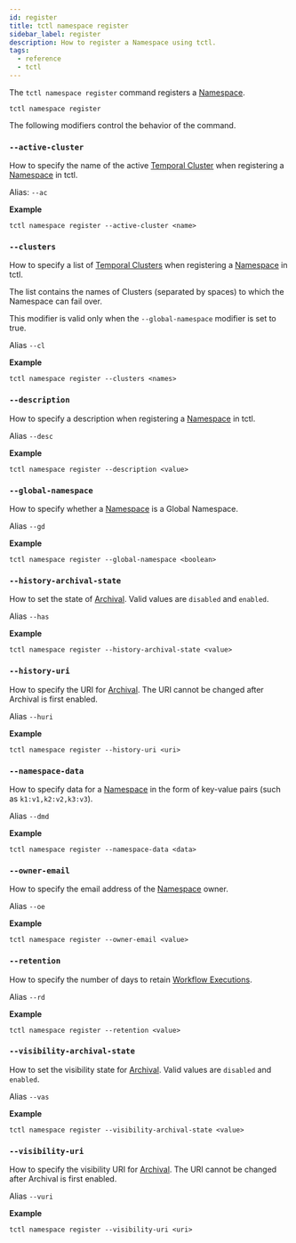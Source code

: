 ```yaml
---
id: register
title: tctl namespace register
sidebar_label: register
description: How to register a Namespace using tctl.
tags:
  - reference
  - tctl
---
```


The `tctl namespace register` command registers a [Namespace](/docs/content/what-is-a-namespace).

`tctl namespace register`

The following modifiers control the behavior of the command.

### `--active-cluster`

How to specify the name of the active [Temporal Cluster](https://docs.temporal.io/docs/content/what-is-a-temporal-cluster/) when registering a [Namespace](/docs/content/what-is-a-namespace) in tctl.

Alias: `--ac`

**Example**

```
tctl namespace register --active-cluster <name>
```

### `--clusters`

How to specify a list of [Temporal Clusters](https://docs.temporal.io/docs/content/what-is-a-temporal-cluster/) when registering a [Namespace](/docs/content/what-is-a-namespace) in tctl.

The list contains the names of Clusters (separated by spaces) to which the Namespace can fail over.

This modifier is valid only when the `--global-namespace` modifier is set to true.

Alias `--cl`

**Example**

```
tctl namespace register --clusters <names>
```

### `--description`

How to specify a description when registering a [Namespace](/docs/content/what-is-a-namespace) in tctl.

Alias `--desc`

**Example**

```
tctl namespace register --description <value>
```

### `--global-namespace`

How to specify whether a [Namespace](/docs/content/what-is-a-namespace) is a Global Namespace.

Alias `--gd`

**Example**

```
tctl namespace register --global-namespace <boolean>
```

### `--history-archival-state`

How to set the state of [Archival](/docs/content/what-is-archival). Valid values are `disabled` and `enabled`.

Alias `--has`

**Example**

```
tctl namespace register --history-archival-state <value>
```

### `--history-uri`

How to specify the URI for [Archival](/docs/content/what-is-archival). The URI cannot be changed after Archival is first enabled.

Alias `--huri`

**Example**

```
tctl namespace register --history-uri <uri>
```

### `--namespace-data`

How to specify data for a [Namespace](/docs/content/what-is-a-namespace) in the form of key-value pairs (such as `k1:v1,k2:v2,k3:v3`).

Alias `--dmd`

**Example**

```
tctl namespace register --namespace-data <data>
```

### `--owner-email`

How to specify the email address of the [Namespace](/docs/content/what-is-a-namespace) owner.

Alias `--oe`

**Example**

```
tctl namespace register --owner-email <value>
```

### `--retention`

How to specify the number of days to retain [Workflow Executions](/docs/content/what-is-a-workflow-execution).

Alias `--rd`

**Example**

```
tctl namespace register --retention <value>
```

### `--visibility-archival-state`

How to set the visibility state for [Archival](/docs/content/what-is-archival). Valid values are `disabled` and `enabled`.

Alias `--vas`

**Example**

```
tctl namespace register --visibility-archival-state <value>
```

### `--visibility-uri`

How to specify the visibility URI for [Archival](/docs/content/what-is-archival). The URI cannot be changed after Archival is first enabled.

Alias `--vuri`

**Example**

```
tctl namespace register --visibility-uri <uri>
```
